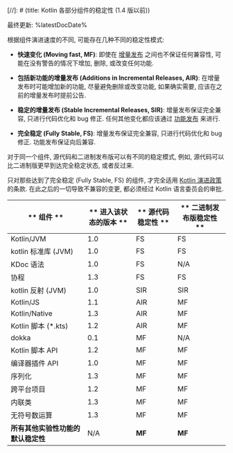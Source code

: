 [//]: # (title: Kotlin 各部分组件的稳定性 (1.4 版以前))

最终更新: %latestDocDate%

根据组件演进速度的不同, 可能存在几种不同的稳定性模式:
<a name="moving-fast"></a>
*   **快速变化 (Moving fast, MF)**:
    即使在 [增量发布](kotlin-evolution.html#feature-releases-and-incremental-releases) 之间也不保证任何兼容性,
    可能在没有警告的情况下增加, 删除, 或改变任何功能.

*   **包括新功能的增量发布 (Additions in Incremental Releases, AIR)**:
    在增量发布时可能增加新的功能, 尽量避免删除或改变功能, 如果确实需要, 应该在之前的增量发布时提前公告.

*   **稳定的增量发布 (Stable Incremental Releases, SIR)**:
    增量发布保证完全兼容, 只进行代码优化和 bug 修正.
    任何其他变化都应该通过 [功能发布](kotlin-evolution.md#feature-releases-and-incremental-releases) 来进行.

<a name="fully-stable"></a>
*   **完全稳定 (Fully Stable, FS)**: 增量发布保证完全兼容, 只进行代码优化和 bug 修正. 功能发布保证向后兼容.

对于同一个组件, 源代码和二进制发布版可以有不同的稳定模式, 例如, 源代码可以比二进制版更早到达完全稳定状态, 或者反过来.

只对那些达到了完全稳定 (Fully Stable, FS) 的组件, 才完全适用 [Kotlin 演进政策](kotlin-evolution.md) 的条款.
在此之后的一切导致不兼容的变更, 都必须经过 Kotlin 语言委员会的审批.

| **     组件     **    | ** 进入该状态的版本 ** | ** 源代码稳定性 ** | ** 二进制发布版稳定性 ** |
|---------------------|----------------|--------------|-----------------|
| Kotlin/JVM          | 1.0            | FS           | FS              |
| kotlin 标准库 (JVM)    | 1.0            | FS           | FS              |
| KDoc 语法             | 1.0            | FS           | N/A             |
| 协程                  | 1.3            | FS           | FS              |
| kotlin 反射 (JVM)     | 1.0            | SIR          | SIR             |
| Kotlin/JS           | 1.1            | AIR          | MF              |
| Kotlin/Native       | 1.3            | AIR          | MF              |
| Kotlin 脚本 (*.kts)   | 1.2            | AIR          | MF              |
| dokka               | 0.1            | MF           | N/A             |
| Kotlin 脚本 API       | 1.2            | MF           | MF              |
| 编译器插件 API           | 1.0            | MF           | MF              |
| 序列化                 | 1.3            | MF           | MF              |
| 跨平台项目               | 1.2            | MF           | MF              |
| 内联类                 | 1.3            | MF           | MF              |
| 无符号数运算              | 1.3            | MF           | MF              |
| **所有其他实验性功能的默认稳定性** | N/A            | **MF**       | **MF**          |
